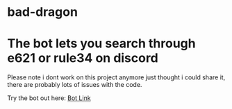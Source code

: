 # bad-dragon
# The bot lets you search through e621 or rule34 on discord

Please note i dont work on this project anymore just thought i could share it, there are probably lots of issues with the code.

Try the bot out here: 
[Bot Link](https://discord.com/oauth2/authorize?client_id=968903072585744564&scope=bot&permissions=0)
